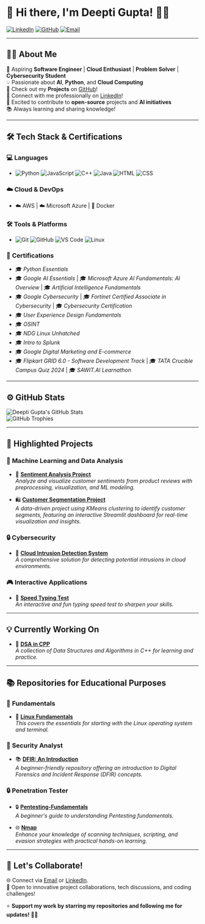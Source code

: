 # 💖 Hi there, I'm **Deepti Gupta**! 👋✨

[![LinkedIn](https://img.shields.io/badge/LinkedIn-FF69B4?style=flat&logo=linkedin&logoColor=white)](https://www.linkedin.com/in/deepti-gupta-775736289/) 
[![GitHub](https://img.shields.io/badge/GitHub-8A2BE2?style=flat&logo=github&logoColor=white)](https://github.com/Deeptig9138) 
[![Email](https://img.shields.io/badge/Contact%20Me-PurpleRed?style=flat&logo=gmail&logoColor=white)](mailto:deeptigupta9138@gmail.com)

---

## 👩‍💻 **About Me**  
🌟 Aspiring **Software Engineer** | **Cloud Enthusiast** | **Problem Solver** | **Cybersecurity Student**  
💡 Passionate about **AI**, **Python**, and **Cloud Computing**  
🚀 Check out my **Projects** on [GitHub](https://github.com/Deeptig9138)!  
🤝 Connect with me professionally on [LinkedIn](https://www.linkedin.com/in/deepti-gupta-775736289/)!  
👯 Excited to contribute to **open-source** projects and **AI initiatives**  
📚 Always learning and sharing knowledge!

---

## 🛠 **Tech Stack & Certifications**

### 💻 **Languages**
- ![Python](https://img.shields.io/badge/Python-3776AB?style=for-the-badge&logo=python&logoColor=white) 
  ![JavaScript](https://img.shields.io/badge/JavaScript-F7DF1E?style=for-the-badge&logo=javascript&logoColor=black) 
  ![C++](https://img.shields.io/badge/C%2B%2B-00599C?style=for-the-badge&logo=c%2B%2B&logoColor=white) 
  ![Java](https://img.shields.io/badge/Java-007396?style=for-the-badge&logo=java&logoColor=white) 
  ![HTML](https://img.shields.io/badge/HTML5-E34F26?style=for-the-badge&logo=html5&logoColor=white) 
  ![CSS](https://img.shields.io/badge/CSS3-1572B6?style=for-the-badge&logo=css3&logoColor=white)

### ☁️ **Cloud & DevOps**
- ☁️ AWS | ☁️ Microsoft Azure | 🐳 Docker 

### 🛠️ **Tools & Platforms**
- ![Git](https://img.shields.io/badge/Git-F05032?style=for-the-badge&logo=git&logoColor=white) 
  ![GitHub](https://img.shields.io/badge/GitHub-181717?style=for-the-badge&logo=github&logoColor=white) 
  ![VS Code](https://img.shields.io/badge/VS%20Code-0078D4?style=for-the-badge&logo=visual-studio-code&logoColor=white) 
  ![Linux](https://img.shields.io/badge/Linux-FCC624?style=for-the-badge&logo=linux&logoColor=black)

### 🏅 **Certifications**
- 🎓 *Python Essentials*  
- 🎓 *Google AI Essentials* | 🎓 *Microsoft Azure AI Fundamentals: AI Overview* | 🎓 *Artificial Intelligence Fundamentals*  
- 🎓 *Google Cybersecurity* | 🎓 *Fortinet Certified Associate in Cybersecurity* | 🎓 *Cybersecurity Certification*  
- 🎓 *User Experience Design Fundamentals*  
- 🎓 *OSINT*  
- 🎓 *NDG Linux Unhatched*  
- 🎓 *Intro to Splunk*  
- 🎓 *Google Digital Marketing and E-commerce*  
- 🎓 *Flipkart GRID 6.0 - Software Development Track* | 🎓 *TATA Crucible Campus Quiz 2024* | 🎓 *SAWIT.AI Learnathon*

---

## ⚙️ **GitHub Stats**

![Deepti Gupta's GitHub Stats](https://github-readme-stats.vercel.app/api?username=Deeptig9138&show_icons=true&theme=tokyonight)  
![GitHub Trophies](https://github-profile-trophy.vercel.app/?username=Deeptig9138&theme=onedark)

---

## 🌟 **Highlighted Projects**

### 🤖 **Machine Learning and Data Analysis**  
- 📝 [**Sentiment Analysis Project**](https://github.com/Deeptig9138/Sentiment-Analysis-Project)  
  *Analyze and visualize customer sentiments from product reviews with preprocessing, visualization, and ML modeling.*  

- 🛍️ [**Customer Segmentation Project**](https://github.com/Deeptig9138/customer-segmentation-project)  
  *A data-driven project using KMeans clustering to identify customer segments, featuring an interactive Streamlit dashboard for real-time visualization and insights.*  

### 🔒 **Cybersecurity**  
- 💜 [**Cloud Intrusion Detection System**](https://github.com/Deeptig9138/Cloud_Intrusion_Detection_System)  
  *A comprehensive solution for detecting potential intrusions in cloud environments.*  

### 🎮 **Interactive Applications**  
- 🎉 [**Speed Typing Test**](https://github.com/Deeptig9138/Speed-Typing-Test)  
  *An interactive and fun typing speed test to sharpen your skills.* 

---

## 💡 **Currently Working On**

- 🚀 [**DSA in CPP**](https://github.com/Deeptig9138/DSA-in-CPP)  
  *A collection of Data Structures and Algorithms in C++ for learning and practice.*

---

## 📚 **Repositories for Educational Purposes**  

### 🐧 **Fundamentals**  
- 🚀 [**Linux Fundamentals**](https://github.com/Deeptig9138/Linux-Fundamentals)  
  *This covers the essentials for starting with the Linux operating system and terminal.*

### 🎉 **Security Analyst** 
- 📚 [**DFIR: An Introduction**](https://github.com/Deeptig9138/DFIR-An-Introduction)  
  *A beginner-friendly repository offering an introduction to Digital Forensics and Incident Response (DFIR) concepts.*  

### 🔒 **Penetration Tester**  
- 🔒 [**Pentesting-Fundamentals**](https://github.com/Deeptig9138/Pentesting-Fundamentals)  
  *A beginner's guide to understanding Pentesting fundamentals.*

- 🌐 [**Nmap**](https://github.com/Deeptig9138/Nmap)  
  *Enhance your knowledge of scanning techniques, scripting, and evasion strategies with practical hands-on learning.*

---

## 🤝 **Let's Collaborate!**

🌐 Connect via [Email](mailto:deeptigupta9138@gmail.com) or [LinkedIn](https://www.linkedin.com/in/deepti-gupta-775736289/).  
💬 Open to innovative project collaborations, tech discussions, and coding challenges!

⭐️ **Support my work by starring my repositories and following me for updates!** 🌈✨
